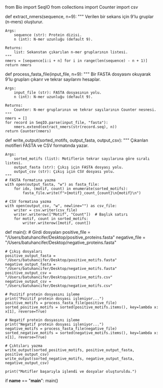 from Bio import SeqIO
from collections import Counter
import csv

def extract_nmers(sequence, n=9):
    """
    Verilen bir sekans için 9'lu gruplar (n-mers) oluşturur.

    Args:
        sequence (str): Protein dizisi.
        n (int): N-mer uzunluğu (default 9).

    Returns:
        list: Sekanstan çıkarılan n-mer gruplarının listesi.
    """
    nmers = [sequence[i:i + n] for i in range(len(sequence) - n + 1)]
    return nmers

def process_fasta_file(input_file, n=9):
    """
    Bir FASTA dosyasını okuyarak 9'lu grupları çıkarır ve tekrar sayılarını hesaplar.

    Args:
        input_file (str): FASTA dosyasının yolu.
        n (int): N-mer uzunluğu (default 9).

    Returns:
        Counter: N-mer gruplarının ve tekrar sayılarının Counter nesnesi.
    """
    nmers = []
    for record in SeqIO.parse(input_file, "fasta"):
        nmers.extend(extract_nmers(str(record.seq), n))
    return Counter(nmers)

def write_output(sorted_motifs, output_fasta, output_csv):
    """
    Çıkarılan motifleri FASTA ve CSV formatında yazar.

    Args:
        sorted_motifs (list): Motiflerin tekrar sayılarına göre sıralı listesi.
        output_fasta (str): Çıkış için FASTA dosyası yolu.
        output_csv (str): Çıkış için CSV dosyası yolu.
    """
    # FASTA formatına yazma
    with open(output_fasta, "w") as fasta_file:
        for idx, (motif, count) in enumerate(sorted_motifs):
            fasta_file.write(f">{motif}_count_{count}\n{motif}\n")

    # CSV formatına yazma
    with open(output_csv, "w", newline="") as csv_file:
        writer = csv.writer(csv_file)
        writer.writerow(["Motif", "Count"])  # Başlık satırı
        for motif, count in sorted_motifs:
            writer.writerow([motif, count])

def main():
    # Girdi dosyaları
    positive_file = "/Users/batuhancifer/Desktop/positive_proteins.fasta"
    negative_file = "/Users/batuhancifer/Desktop/negative_proteins.fasta"

    # Çıkış dosyaları
    positive_output_fasta = "/Users/batuhancifer/Desktop/positive_motifs.fasta"
    negative_output_fasta = "/Users/batuhancifer/Desktop/negative_motifs.fasta"
    positive_output_csv = "/Users/batuhancifer/Desktop/positive_motifs.csv"
    negative_output_csv = "/Users/batuhancifer/Desktop/negative_motifs.csv"

    # Pozitif protein dosyasını işleme
    print("Pozitif protein dosyası işleniyor...")
    positive_motifs = process_fasta_file(positive_file)
    sorted_positive_motifs = sorted(positive_motifs.items(), key=lambda x: x[1], reverse=True)

    # Negatif protein dosyasını işleme
    print("Negatif protein dosyası işleniyor...")
    negative_motifs = process_fasta_file(negative_file)
    sorted_negative_motifs = sorted(negative_motifs.items(), key=lambda x: x[1], reverse=True)

    # Çıktıları yazma
    write_output(sorted_positive_motifs, positive_output_fasta, positive_output_csv)
    write_output(sorted_negative_motifs, negative_output_fasta, negative_output_csv)

    print("Motifler başarıyla işlendi ve dosyalar oluşturuldu.")

if __name__ == "__main__":
    main()

